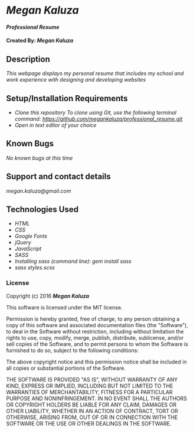 # _Megan Kaluza_

#### _Professional Resume_

#### Created By: _**Megan Kaluza**_

## Description

_This webpage displays my personal resume that includes my school and work experience with designing and developing websites_

## Setup/Installation Requirements

* _Clone this repository_
    _To clone using Git, use the following terminal command:_
    _https://github.com/megankaluza/professional_resume.git_
* _Open in text editor of your choice_

## Known Bugs

_No known bugs at this time_

## Support and contact details

_megan.kaluza@gmail.com_

## Technologies Used

* _HTML_
* _CSS_
* _Google Fonts_
* _jQuery_
* _JavaScript_
* _SASS_
* _Installing sass (command line): gem install sass_
* _sass styles.scss_

### License

Copyright (c) 2016 **_Megan Kaluza_**

This software is licensed under the MIT license.

Permission is hereby granted, free of charge, to any person obtaining a copy of this software and associated documentation files (the "Software"), to deal in the Software without restriction, including without limitation the rights to use, copy, modify, merge, publish, distribute, sublicense, and/or sell copies of the Software, and to permit persons to whom the Software is furnished to do so, subject to the following conditions:

The above copyright notice and this permission notice shall be included in all copies or substantial portions of the Software.

THE SOFTWARE IS PROVIDED "AS IS", WITHOUT WARRANTY OF ANY KIND, EXPRESS OR IMPLIED, INCLUDING BUT NOT LIMITED TO THE WARRANTIES OF MERCHANTABILITY, FITNESS FOR A PARTICULAR PURPOSE AND NONINFRINGEMENT. IN NO EVENT SHALL THE AUTHORS OR COPYRIGHT HOLDERS BE LIABLE FOR ANY CLAIM, DAMAGES OR OTHER LIABILITY, WHETHER IN AN ACTION OF CONTRACT, TORT OR OTHERWISE, ARISING FROM, OUT OF OR IN CONNECTION WITH THE SOFTWARE OR THE USE OR OTHER DEALINGS IN THE SOFTWARE.
